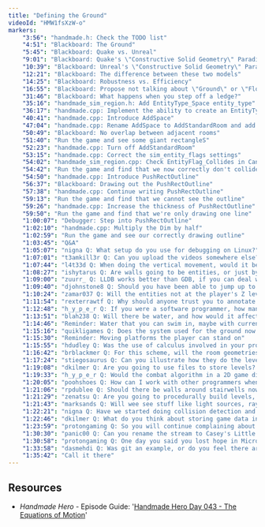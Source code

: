 ```yaml
---
title: "Defining the Ground"
videoId: "HMW1fsXzW-o"
markers:
    "3:56": "handmade.h: Check the TODO list"
    "4:51": "Blackboard: The Ground"
    "5:45": "Blackboard: Quake vs. Unreal"
    "9:01": "Blackboard: Quake's \"Constructive Solid Geometry\" Paradigm"
    "10:39": "Blackboard: Unreal's \"Constructive Solid Geometry\" Paradigm"
    "12:21": "Blackboard: The difference between these two models"
    "14:25": "Blackboard: Robustness vs. Efficiency"
    "16:55": "Blackboard: Propose not talking about \"Ground\" or \"Floors\", but \"Rooms\""
    "31:46": "Blackboard: What happens when you step off a ledge?"
    "35:16": "handmade_sim_region.h: Add EntityType_Space entity_type"
    "36:17": "handmade.cpp: Implement the ability to create an EntityType_Space"
    "40:41": "handmade.cpp: Introduce AddSpace"
    "47:04": "handmade.cpp: Rename AddSpace to AddStandardRoom and add EntityFlag_Traversable"
    "50:49": "Blackboard: No overlap between adjacent rooms"
    "51:40": "Run the game and see some giant rectangleS"
    "52:23": "handmade.cpp: Turn off AddStandardRoom"
    "53:15": "handmade.cpp: Correct the sim_entity_flags settings"
    "54:02": "handmade_sim_region.cpp: Check EntityFlag_Collides in CanCollide"
    "54:42": "Run the game and find that we now correctly don't collide with the StandardRooms"
    "54:50": "handmade.cpp: Introduce PushRectOutline"
    "56:37": "Blackboard: Drawing out the PushRectOutline"
    "57:38": "handmade.cpp: Continue writing PushRectOutline"
    "59:13": "Run the game and find that we cannot see the outline"
    "59:26": "handmade.cpp: Increase the thickness of PushRectOutline"
    "59:50": "Run the game and find that we're only drawing one line"
    "1:00:07": "Debugger: Step into PushRectOutline"
    "1:02:10": "handmade.cpp: Multiply the Dim by half"
    "1:02:59": "Run the game and see our correctly drawing outline"
    "1:03:45": "Q&A"
    "1:05:07": "nigna Q: What setup do you use for debugging on Linux?"
    "1:07:01": "t3amkill3r Q: Can you upload the videos somewhere else? YouTube is blocked in China. I would like to watch from the beginning"
    "1:07:44": "l4t33d Q: When doing the vertical movement, would it be reasonable to take two measurements: one at current position, then one at \"final moved\" position, and average the movement?"
    "1:08:27": "ishytarus Q: Are walls going to be entities, or just byproducts of the subtracting of the room volume?"
    "1:09:00": "zuurr_ Q: LLDB works better than GDB, if you can deal with the command line interface"
    "1:09:40": "djohnstone8 Q: Should you have been able to jump up to a level above the player now that you have a .9 value for the Space Z volume?"
    "1:10:24": "zamar037 Q: Will the entities not at the player's Z level always be at the same alpha transparency or will they be slightly less visible to show that they are on a different Z level?"
    "1:11:54": "rexterrawtf Q: Why should anyone trust you to annotate a game when you have no published success preparing a full-fledged commercial game?"
    "1:12:48": "h_y_p_e_r Q: If you were a software programmer, how many apps could you have done in the same amount of time you have put into this?"
    "1:13:51": "blah238 Q: Will there be water, and how would it affect movement?"
    "1:14:46": "Reminder: Water that you can swim in, maybe with currents too?"
    "1:15:16": "quikligames Q: Does the system used for the ground now make it harder to have things like moving platforms the player can stand on?"
    "1:15:30": "Reminder: Moving platforms the player can stand on"
    "1:15:55": "hdudley Q: Was the use of calculus involved in your programming? [see Resources]"
    "1:16:42": "brblackmer Q: For this scheme, will the room geometries need to overlap in order to move between rooms, or can they just abut?"
    "1:17:24": "stiegosaurus Q: Can you illustrate how they do the level editors / world layouts in modern engines now?"
    "1:19:08": "dkilmer Q: Are you going to use files to store levels? If so, will they be custom format?"
    "1:19:33": "h_y_p_e_r Q: Would the combat algorithm in a 2D game differ from a 3D game?"
    "1:20:05": "poohshoes Q: How can I work with other programmers when our coding styles clash?"
    "1:21:06": "rpdublee Q: Should there be walls around stairwells now, or will we still just use the collision rules from before?"
    "1:21:29": "zenatsu Q: Are you going to procedurally build levels, or pre-defined levels?"
    "1:21:43": "marksands Q: Will wee see stuff like light sources, ray tracing, surface mapping, etc. at some point in this stream?"
    "1:22:21": "nigna Q: Have we started doing collision detection and handling? If no, how detailed will it have to be?"
    "1:22:46": "dkilmer Q: What do you think about storing game data in code?"
    "1:23:59": "protongaming Q: So you will continue complaining about Windows while making money programming with it and Visual Studio?"
    "1:30:30": "panic00 Q: Can you rename the stream to Casey's Little Kindergarten?"
    "1:30:58": "protongaming Q: One day you said you lost hope in Microsoft, and now you say you complain so they can fix it?"
    "1:33:58": "dasmehdi Q: Was git an example, or do you feel there are problems with it? Curious to hear"
    "1:35:42": "Call it there"
---
```


## Resources

* *Handmade Hero* - Episode Guide: '[Handmade Hero Day 043 - The Equations of Motion](https://hero.handmade.network/episode/code/day043)'
